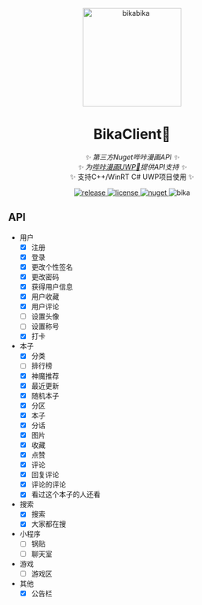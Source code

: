 <p align="center">
  <a href="https://github.com/kitUIN/BikaClient/">
    <img src="https://files.catbox.moe/hy9j6s.png" width="200" height="200" alt="bikabika">
  </a>
</p>
<div align="center">

# BikaClient🍉

_✨ 第三方Nuget哔咔漫画API ✨_  
_✨ 为[哔咔漫画UWP🍍](https://github.com/kitUIN/bikabika)提供API支持 ✨_  
✨ 支持C++/WinRT C# UWP项目使用 ✨
</div>
<p align="center">
   <a href="https://github.com/kitUIN/BikaClient/releases">
    <img src="https://img.shields.io/github/v/release/kitUIN/BikaClient?color=blueviolet" alt="release">
  </a>
  <a href="https://github.com/kitUIN/BikaClient/blob/master/LICENSE">
    <img src="https://img.shields.io/github/license/kitUIN/BikaClient" alt="license">
  </a>
  <a href="https://www.nuget.org/packages/BikaClient">
    <img src="https://img.shields.io/nuget/v/BikaClient?color=blue" alt="nuget">
  </a>
  <img src="https://img.shields.io/badge/APP内核-2.2.1.2.3.4-pink" alt="bika">
</p>

## API
- 用户
  - [x] 注册
  - [x] 登录
  - [x] 更改个性签名
  - [x] 更改密码
  - [x] 获得用户信息
  - [x] 用户收藏
  - [x] 用户评论
  - [ ] 设置头像
  - [ ] 设置称号
  - [x] 打卡
- 本子
  - [x] 分类
  - [ ] 排行榜
  - [x] 神魔推荐
  - [x] 最近更新
  - [x] 随机本子
  - [x] 分区
  - [x] 本子
  - [x] 分话
  - [x] 图片
  - [x] 收藏
  - [x] 点赞
  - [x] 评论
  - [x] 回复评论
  - [x] 评论的评论
  - [x] 看过这个本子的人还看
- 搜索
  - [x] 搜索
  - [x] 大家都在搜
- 小程序
  - [ ] 锅贴
  - [ ] 聊天室
- 游戏
  - [ ] 游戏区
- 其他
  - [x] 公告栏